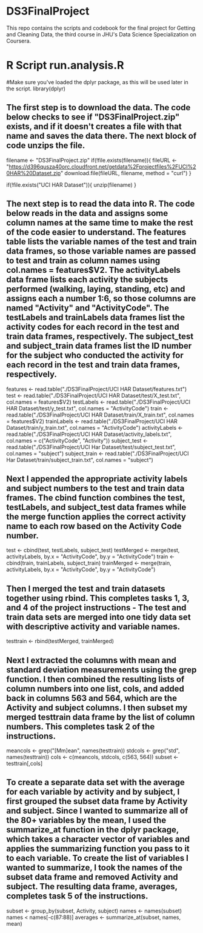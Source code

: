 # DS3FinalProject
This repo contains the scripts and codebook for the final project for Getting and Cleaning Data, the third course in JHU's Data Science Specialization on Coursera.

# R Script run.analysis.R
#Make sure you've loaded the dplyr package, as this will be used later in the script.
library(dplyr) 

## The first step is to download the data. The code below checks to see if "DS3FinalProject.zip" exists, and if it doesn't creates a file with that name and saves the data there. The next block of code unzips the file.
filename <- "DS3FinalProject.zip"
if(!file.exists(filename)){
  fileURL <- "https://d396qusza40orc.cloudfront.net/getdata%2Fprojectfiles%2FUCI%20HAR%20Dataset.zip"
  download.file(fileURL, filename, method = "curl")
}

if(!file.exists("UCI HAR Dataset")){
  unzip(filename)
}

## The next step is to read the data into R. The code below reads in the data and assigns some column names at the same time to make the rest of the code easier to understand. The features table lists the variable names of the test and train data frames, so those variable names are passed to test and train as column names using col.names = features$V2. The activityLabels data frame lists each activity the subjects performed (walking, laying, standing, etc) and assigns each a number 1:6, so those columns are named "Activity" and "ActivityCode". The testLabels and trainLabels data frames list the activity codes for each record in the test and train data frames, respectively. The subject_test and subject_train data frames list the ID number for the subject who conducted the activity for each record in the test and train data frames, respectively.
features <- read.table("./DS3FinalProject/UCI HAR Dataset/features.txt")
test <- read.table("./DS3FinalProject/UCI HAR Dataset/test/X_test.txt", col.names = features$V2)
testLabels <- read.table("./DS3FinalProject/UCI HAR Dataset/test/y_test.txt", col.names = "ActivityCode")
train <- read.table("./DS3FinalProject/UCI HAR Dataset/train/X_train.txt", col.names = features$V2)
trainLabels <- read.table("./DS3FinalProject/UCI HAR Dataset/train/y_train.txt", col.names = "ActivityCode")
activityLabels <- read.table("./DS3FinalProject/UCI HAR Dataset/activity_labels.txt", col.names = c("ActivityCode", "Activity"))
subject_test <- read.table("./DS3FinalProject/UCI Har Dataset/test/subject_test.txt", col.names = "subject")
subject_train <- read.table("./DS3FinalProject/UCI Har Dataset/train/subject_train.txt", col.names = "subject")

## Next I appended the appropriate activity labels and subject numbers to the test and train data frames. The cbind function combines the test, testLabels, and subject_test data frames while the merge function applies the correct activity name to each row based on the Activity Code number.
test <- cbind(test, testLabels, subject_test)
testMerged <- merge(test, activityLabels, by.x = "ActivityCode", by.y = "ActivityCode")
train <- cbind(train, trainLabels, subject_train)
trainMerged <- merge(train, activityLabels, by.x = "ActivityCode", by.y = "ActivityCode")

## Then I merged the test and train datasets together using rbind. This completes tasks 1, 3, and 4 of the project instructions - The test and train data sets are merged into one tidy data set with descriptive activity and variable names.
testtrain <- rbind(testMerged, trainMerged)

## Next I extracted the columns with mean and standard deviation measurements using the grep function. I then combined the resulting lists of column numbers into one list, cols, and added back in columns 563 and 564, which are the Activity and subject columns. I then subset my merged testtrain data frame by the list of column numbers. This completes task 2 of the instructions.
meancols <- grep("[Mm]ean", names(testtrain))
stdcols <- grep("std", names(testtrain))
cols <- c(meancols, stdcols, c(563, 564))
subset <- testtrain[,cols]

## To create a separate data set with the average for each variable by activity and by subject, I first grouped the subset data frame by Activity and subject. Since I wanted to summarize all of the 80+ variables by the mean, I used the summarize_at function in the dplyr package, which takes a character vector of variables and applies the summarizing function you pass to it to each variable. To create the list of variables I wanted to summarize, I took the names of the subset data frame and removed Activity and subject. The resulting data frame, averages, completes task 5 of the instructions.
subset <- group_by(subset, Activity, subject)
names <- names(subset)
names < names[-c(87:88)]
averages <- summarize_at(subset, names, mean)
